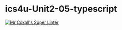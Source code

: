 # ics4u-Unit2-05-typescript

[![Mr Coxall's Super Linter](https://github.com/Peter-Gemmell/ics4u-Unit2-05-typescript/workflows/Mr%20Coxall's%20Super%20Linter/badge.svg)](https://github.com/Peter-Gemmell/ics4u-Unit2-05-typescript/actions/)
